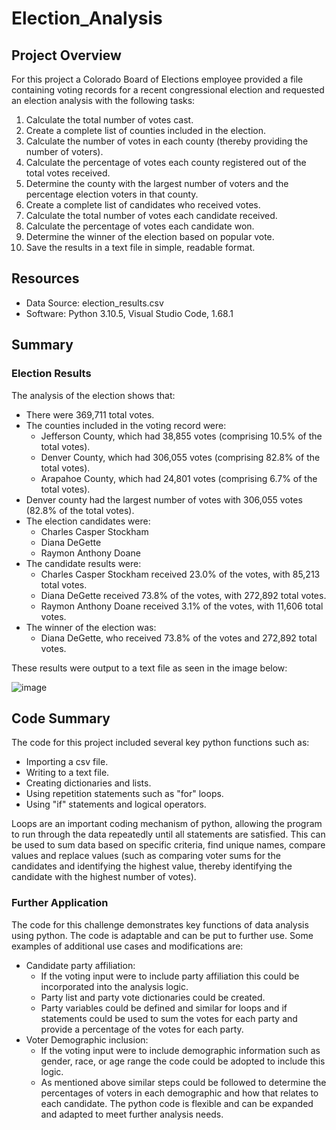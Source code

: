 # Election_Analysis

## Project Overview
For this project a Colorado Board of Elections employee provided a file containing voting records for a recent congressional election and requested an election analysis with the following tasks:

1. Calculate the total number of votes cast.
2. Create a complete list of counties included in the election.
3. Calculate the number of votes in each county (thereby providing the number of voters).
4. Calculate the percentage of votes each county registered out of the total votes received.
5. Determine the county with the largest number of voters and the percentage election voters in that county.
6. Create a complete list of candidates who received votes.
7. Calculate the total number of votes each candidate received.
8. Calculate the percentage of votes each candidate won.
9. Determine the winner of the election based on popular vote.
10. Save the results in a text file in simple, readable format.

## Resources
- Data Source: election_results.csv
- Software: Python 3.10.5, Visual Studio Code, 1.68.1

## Summary

### Election Results
The analysis of the election shows that:

- There were 369,711 total votes.
- The counties included in the voting record were:
  - Jefferson County, which had 38,855 votes (comprising 10.5% of the total votes). 
  - Denver County, which had 306,055 votes (comprising 82.8% of the total votes).
  - Arapahoe County, which had 24,801 votes (comprising 6.7% of the total votes).
- Denver county had the largest number of votes with 306,055 votes (82.8% of the total votes).
- The election candidates were:
  - Charles Casper Stockham
  - Diana DeGette
  - Raymon Anthony Doane
- The candidate results were:
  - Charles Casper Stockham received 23.0% of the votes, with 85,213 total votes.
  - Diana DeGette received 73.8% of the votes, with 272,892 total votes.
  - Raymon Anthony Doane received 3.1% of the votes, with 11,606 total votes.
- The winner of the election was:
  - Diana DeGette, who received 73.8% of the votes and 272,892 total votes.
 
These results were output to a text file as seen in the image below:

![image](https://user-images.githubusercontent.com/105830645/174212427-3eb63295-ae00-442b-93c1-6eb014e5de20.png)


## Code Summary
The code for this project included several key python functions such as:
- Importing a csv file.
- Writing to a text file.
- Creating dictionaries and lists.
- Using repetition statements such as "for" loops.
- Using "if" statements and logical operators.

Loops are an important coding mechanism of python, allowing the program to run through the data repeatedly until all statements are satisfied. This can be used to sum data based on specific criteria, find unique names, compare values and replace values (such as comparing voter sums for the candidates and identifying the highest value, thereby identifying the candidate with the highest number of votes).

### Further Application
The code for this challenge demonstrates key functions of data analysis using python. The code is adaptable and can be put to further use. Some examples of additional use cases and modifications are:
- Candidate party affiliation:
  - If the voting input were to include party affiliation this could be incorporated into the analysis logic.
  - Party list and party vote dictionaries could be created.
  - Party variables could be defined and similar for loops and if statements could be used to sum the votes for each party and provide a percentage of the votes for each party.
- Voter Demographic inclusion:
  - If the voting input were to include demographic information such as gender, race, or age range the code could be adopted to include this logic.
  - As mentioned above similar steps could be followed to determine the percentages of voters in each demographic and how that relates to each candidate.
The python code is flexible and can be expanded and adapted to meet further analysis needs.


